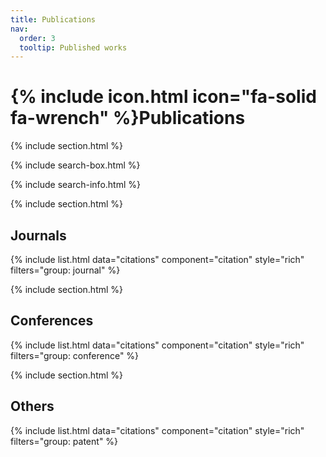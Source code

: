 ```yaml
---
title: Publications
nav:
  order: 3
  tooltip: Published works
---
```


# {% include icon.html icon="fa-solid fa-wrench" %}Publications

{% include section.html %}

{% include search-box.html %}

{% include search-info.html %}

{% include section.html %}

## Journals

{% include list.html data="citations" component="citation" style="rich" filters="group: journal" %}

{% include section.html %}

## Conferences

{% include list.html data="citations" component="citation" style="rich" filters="group: conference" %}

{% include section.html %}

## Others

{% include list.html data="citations" component="citation" style="rich" filters="group: patent" %}
